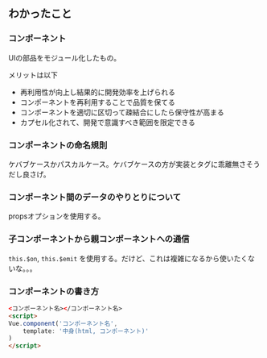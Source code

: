 ## わかったこと

### コンポーネント

UIの部品をモジュール化したもの。

メリットは以下

- 再利用性が向上し結果的に開発効率を上げられる
- コンポーネントを再利用することで品質を保てる
- コンポーネントを適切に区切って疎結合にしたら保守性が高まる
- カプセル化されて、開発で意識すべき範囲を限定できる

### コンポーネントの命名規則

ケバブケースかパスカルケース。ケバブケースの方が実装とタグに乖離無さそうだし良さげ。

### コンポーネント間のデータのやりとりについて

propsオプションを使用する。

### 子コンポーネントから親コンポーネントへの通信

`this.$on`, `this.$emit` を使用する。だけど、これは複雑になるから使いたくないな。。。

### コンポーネントの書き方

```html
<コンポーネント名></コンポーネント名>
<script>
Vue.component('コンポーネント名',
    template: '中身(html, コンポーネント)'
)
</script>
```